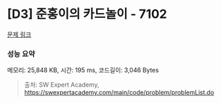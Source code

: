 # [D3] 준홍이의 카드놀이 - 7102 

[문제 링크](https://swexpertacademy.com/main/code/problem/problemDetail.do?contestProbId=AWkIlHWqBYcDFAXC) 

### 성능 요약

메모리: 25,848 KB, 시간: 195 ms, 코드길이: 3,046 Bytes



> 출처: SW Expert Academy, https://swexpertacademy.com/main/code/problem/problemList.do